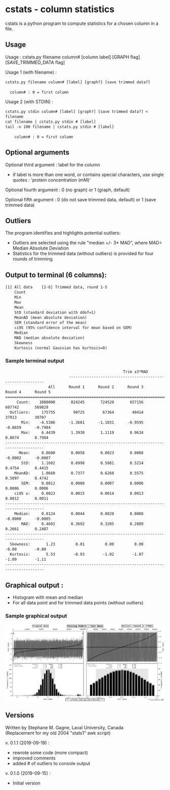 # cstats - column statistics
cstats is a python program to compute statistics for a chosen column in a file.

## Usage
Usage : cstats.py filename column# [column label] [GRAPH flag] [SAVE_TRIMMED_DATA flag]

Usage 1 (with filename) :
```
cstats.py filename column# [label] [graph?] [save trimmed data?]

  column# : 0 = first column
```
Usage 2 (with STDIN) :
```
cstats.py stdin column# [label] [graph?] [save trimmed data?] < filename
cat filename | cstats.py stdin # [label]
tail -n 100 filename | cstats.py stdin # [label]
    
    column# : 0 = first column
```

## Optional arguments
Optional third argument : label for the column
- if label is more than one word, or contains special characters, use single quotes : 'protein concentration (mM)'

Optional fourth argument : 0 (no graph) or 1 (graph, default)

Optional fifth argument : 0 (do not save trimmed data, default) or 1 (save trimmed data)

## Outliers
The program identifies and highlights potential outliers:
- Outliers are selected using the rule "median +/- 3* MAD", where MAD= Median Absolute Deviation
- Statistics for the trimmed data (without outliers) is provided for four rounds of trimming

## Output to terminal (6 columns):
```
[1] All data    [2-6] Trimmed data, round 1-5
    Count
    Min
    Max
    Mean
    StD (standard deviation with ddof=1)
    MeanAD (mean absolute deviation)
    SEM (standard error of the mean)
    ci95 (95% confidence interval for mean based on SEM)
    Median
    MAD (median absolute deviation)
    Skewness
    Kurtosis (normal Gaussian has kurtosis=0)
```
### Sample terminal output
```
                                                    Trim ±3*MAD 
                            -----------------------------------------------------------
                   All      Round 1      Round 2      Round 3      Round 4      Round 5
=======================================================================================
     Count:    1000000       824245       724520       657156       607742       569829
  Outliers:     175755        99725        67364        49414        37913        30707
       Min:    -4.5386      -1.3681      -1.1031      -0.9595      -0.8659      -0.7984
       Max:     6.4439       1.3930       1.1119       0.9634       0.8674       0.7984
---------------------------------------------------------------------------------------
      Mean:     0.0600       0.0058       0.0023       0.0008      -0.0002      -0.0007
       StD:     1.1602       0.6998       0.5881       0.5214       0.4754       0.4415
    MeanAD:     1.0660       0.7377       0.6260       0.5575       0.5097       0.4742
       SEM:     0.0012       0.0008       0.0007       0.0006       0.0006       0.0006
    ci95 ±:     0.0023       0.0015       0.0014       0.0013       0.0012       0.0011
---------------------------------------------------------------------------------------
    Median:     0.0124       0.0044       0.0020       0.0008      -0.0000      -0.0005
       MAD:     0.4602       0.3692       0.3205       0.2889       0.2661       0.2487
---------------------------------------------------------------------------------------
  Skewness:       1.23         0.01         0.00         0.00        -0.00        -0.00
  Kurtosis:       5.53        -0.93        -1.02        -1.07        -1.09        -1.11
---------------------------------------------------------------------------------------
```

## Graphical output :
- Histogram with mean and median
- For all data point and for trimmed data points (without outliers)

### Sample graphical output
![Sample graphical output](tests/testing_2__normal_distribution_data_+_outsiders.png)
## Versions
Written by Stephane M. Gagne, Laval University, Canada  
(Replacement for my old 2004 "stats1" awk script)  

v. 0.1.1 (2019-09-19) :  
- rewrote some code (more compact)
- improved comments
- added # of outliers to console output

v. 0.1.0 (2019-09-15) :  
 - Initial version

